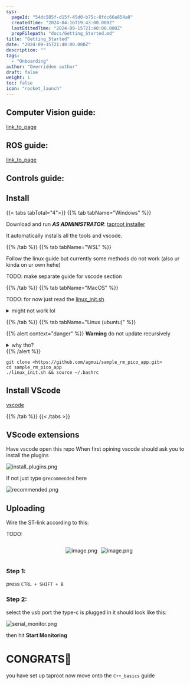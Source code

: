 ```yaml
---
sys:
  pageId: "54dc585f-d15f-45d0-b75c-8fdc66a854a8"
  createdTime: "2024-04-16T19:43:00.000Z"
  lastEditedTime: "2024-09-15T21:40:00.000Z"
  propFilepath: "docs/Getting_Started.md"
title: "Getting_Started"
date: "2024-09-15T21:40:00.000Z"
description: ""
tags:
  - "Onboarding"
author: "Overridden author"
draft: false
weight: 1
toc: false
icon: "rocket_launch"
---
```


## Computer Vision guide:

[link_to_page](86d45bc0-388b-4d26-8848-44f255f73d0e)

## ROS guide:

[link_to_page](3c76c1de-ec8f-46d6-8b0a-294005edc2d5)

## Controls guide:

## Install

{{< tabs tabTotal="4">}}
{{% tab tabName="Windows" %}}

Download and run _**AS ADMINISTRATOR**_: [taproot installer](https://github.com/Thornbots/TeachingFreshies/releases/tag/1.0)

It automatically installs all the tools and vscode.

{{% /tab %}}
{{% tab tabName="WSL" %}}

Follow the linux guide but currently some methods do not work (also ur kinda on ur own hehe)

TODO: make separate guide for vscode section

{{% /tab %}}
{{% tab tabName="MacOS" %}}

TODO: for now just read the [linux_init.sh](https://github.com/agmui/sample_rm_pico_app/blob/main/linux_init.sh)

<details>
<summary>might not work lol</summary>

`brew install libusb pkg-config`

Next install: [vscode](https://code.visualstudio.com/Download)

</details>

{{% /tab %}}
{{% tab tabName="Linux (ubuntu)" %}}

{{% alert context="danger" %}}
**Warning** do not update recursively
<details>
<summary>why tho?</summary>
There are some submodules that may go on for a while (like tinyusb) and I highly
recommend you don't need to get them.
If you want to see what submodules I update just look in `linux_init.sh`
</details>
{{% /alert %}}

```shell
git clone <https://github.com/agmui/sample_rm_pico_app.git>
cd sample_rm_pico_app
./linux_init.sh && source ~/.bashrc
```

## Install VScode

[vscode](https://code.visualstudio.com/Download)

{{% /tab %}}
{{< /tabs >}}

## VScode extensions

Have vscode open this repo
When first opining vscode should ask you to install the plugins

![install_plugins.png](https://prod-files-secure.s3.us-west-2.amazonaws.com/d518164a-d88e-44d1-a4ee-3adb3bd8bce0/89bd30f0-1825-4e77-867b-0a41ce370880/install_plugins.png?X-Amz-Algorithm=AWS4-HMAC-SHA256&X-Amz-Content-Sha256=UNSIGNED-PAYLOAD&X-Amz-Credential=ASIAZI2LB466V5MKBSKS%2F20250425%2Fus-west-2%2Fs3%2Faws4_request&X-Amz-Date=20250425T140812Z&X-Amz-Expires=3600&X-Amz-Security-Token=IQoJb3JpZ2luX2VjEJb%2F%2F%2F%2F%2F%2F%2F%2F%2F%2FwEaCXVzLXdlc3QtMiJHMEUCICu5llWO8IwItJeb0GbpMlWWOgM0MRoUCiuHxVR112dwAiEA%2ByfjkxYsVmxQPT983ih3DD2cajKfNQNKkiaaKoSB6%2B4q%2FwMILhAAGgw2Mzc0MjMxODM4MDUiDHnmWwyMmTpBx54eOyrcA96rjSjCBT3J0Eg0VLqA34xys7c%2FCROKswITiFllxUc%2B3ieIaMIVzxS7J%2FJN4cmq2iVH0QFU1LqHmoQeeuxrsNXxYEjH6zdYGiUuauDC649SdbLYQzLAnMIU%2FiFQz3Xq%2FXAHMXyD5EDMCSiLPtbPPab8yQbihs%2Fl4MrKquvu7rLd%2F%2B0fggPK6D84qapZEqQnB2rxu8xGZDqLQ%2BdOkmIjrnuRmiG%2B2Fh1TxYGPV72Y5dNDwus9KEdazvcBjTrvFVIrPtMvj%2BoBWAeaIh86ok0uty6saklK7m%2FkmEZS5NSQdHKL4kTD6%2F51pLk4j6%2FAekyPB89EkV9v19Qi4zYpdWMdIe64yu4lmFRRjjdpNXE%2BXjVAKA6l7tPxi1JNo5XZoVorrkhFVAT9hC5jlHcJxh3OoNixx5vtH5VihOQYYViDzQuRseHdWltCRjM41JxyKxKDUO%2BgvQMEDqtqv9FG7FIFiZMHRhOxHSGR3z4tu38%2BIHkvlfBB55MSg7IMFe2eXjKHIoHkVa1Kk08hubOHmF3b%2BgsGUe711D6mh0jvc4P7UbbUizCGCP85FvvmgBGLmcOLo0k%2FiRC375R0cTTWUQ1x1nfR4dPoztA11gMefECiONf4xRObbhrQXt1UCZwMJ%2BZrsAGOqUBFEaNXceLKTGVJbyvuSBC4vb0RW27PDnq8W7DNqk7V0alynP0sOqM6Cgcy47ceoHJea8%2Ba%2BYAifK7kXDsyjOirxplPHMHrEviqEAQ3zqw23V7dd6lTl5OUxH1tyk4wf%2FS7hP%2FrXir0GHexWqNhR72mWS%2FCAEOa69kkSTue5kh9qR9P%2BIg8qqcfeZ4v4A9%2FSrLhi5XeCn3y2acNTRaONKqrdBUvh%2Fy&X-Amz-Signature=1c775d29c5e443e14cbece470ea90ddd9c6cdd4e11da3da3c1dd3ca316774476&X-Amz-SignedHeaders=host&x-id=GetObject)

If not just type `@recommended` here  

![recommended.png](https://prod-files-secure.s3.us-west-2.amazonaws.com/d518164a-d88e-44d1-a4ee-3adb3bd8bce0/61e661e9-5d85-4dfc-be0d-8d2097a5e793/recommended.png?X-Amz-Algorithm=AWS4-HMAC-SHA256&X-Amz-Content-Sha256=UNSIGNED-PAYLOAD&X-Amz-Credential=ASIAZI2LB466V5MKBSKS%2F20250425%2Fus-west-2%2Fs3%2Faws4_request&X-Amz-Date=20250425T140812Z&X-Amz-Expires=3600&X-Amz-Security-Token=IQoJb3JpZ2luX2VjEJb%2F%2F%2F%2F%2F%2F%2F%2F%2F%2FwEaCXVzLXdlc3QtMiJHMEUCICu5llWO8IwItJeb0GbpMlWWOgM0MRoUCiuHxVR112dwAiEA%2ByfjkxYsVmxQPT983ih3DD2cajKfNQNKkiaaKoSB6%2B4q%2FwMILhAAGgw2Mzc0MjMxODM4MDUiDHnmWwyMmTpBx54eOyrcA96rjSjCBT3J0Eg0VLqA34xys7c%2FCROKswITiFllxUc%2B3ieIaMIVzxS7J%2FJN4cmq2iVH0QFU1LqHmoQeeuxrsNXxYEjH6zdYGiUuauDC649SdbLYQzLAnMIU%2FiFQz3Xq%2FXAHMXyD5EDMCSiLPtbPPab8yQbihs%2Fl4MrKquvu7rLd%2F%2B0fggPK6D84qapZEqQnB2rxu8xGZDqLQ%2BdOkmIjrnuRmiG%2B2Fh1TxYGPV72Y5dNDwus9KEdazvcBjTrvFVIrPtMvj%2BoBWAeaIh86ok0uty6saklK7m%2FkmEZS5NSQdHKL4kTD6%2F51pLk4j6%2FAekyPB89EkV9v19Qi4zYpdWMdIe64yu4lmFRRjjdpNXE%2BXjVAKA6l7tPxi1JNo5XZoVorrkhFVAT9hC5jlHcJxh3OoNixx5vtH5VihOQYYViDzQuRseHdWltCRjM41JxyKxKDUO%2BgvQMEDqtqv9FG7FIFiZMHRhOxHSGR3z4tu38%2BIHkvlfBB55MSg7IMFe2eXjKHIoHkVa1Kk08hubOHmF3b%2BgsGUe711D6mh0jvc4P7UbbUizCGCP85FvvmgBGLmcOLo0k%2FiRC375R0cTTWUQ1x1nfR4dPoztA11gMefECiONf4xRObbhrQXt1UCZwMJ%2BZrsAGOqUBFEaNXceLKTGVJbyvuSBC4vb0RW27PDnq8W7DNqk7V0alynP0sOqM6Cgcy47ceoHJea8%2Ba%2BYAifK7kXDsyjOirxplPHMHrEviqEAQ3zqw23V7dd6lTl5OUxH1tyk4wf%2FS7hP%2FrXir0GHexWqNhR72mWS%2FCAEOa69kkSTue5kh9qR9P%2BIg8qqcfeZ4v4A9%2FSrLhi5XeCn3y2acNTRaONKqrdBUvh%2Fy&X-Amz-Signature=40466c9b8b65b7a4f19a6f7250e01b7861ea5539827214431ef5c643c38ec563&X-Amz-SignedHeaders=host&x-id=GetObject)

## Uploading

Wire the ST-link according to this:

TODO:

<div style="display: flex;flex-direction: row; column-gap:10px; max-width: 630px;justify-content: center;">
<div>

![image.png](https://prod-files-secure.s3.us-west-2.amazonaws.com/d518164a-d88e-44d1-a4ee-3adb3bd8bce0/210ecb78-1116-4d7b-b9b7-2292f66fa2c2/image.png?X-Amz-Algorithm=AWS4-HMAC-SHA256&X-Amz-Content-Sha256=UNSIGNED-PAYLOAD&X-Amz-Credential=ASIAZI2LB466SJ26ULCB%2F20250425%2Fus-west-2%2Fs3%2Faws4_request&X-Amz-Date=20250425T140814Z&X-Amz-Expires=3600&X-Amz-Security-Token=IQoJb3JpZ2luX2VjEJb%2F%2F%2F%2F%2F%2F%2F%2F%2F%2FwEaCXVzLXdlc3QtMiJGMEQCIFF%2BlS1a2MtNI8I%2BNW3uOs5C3WavhRGcpwSqXwWhUU5OAiAiOz%2BLgyAYr3Bt%2BJMCvbha%2F9iln3Gs62sKxasyPT97TCr%2FAwguEAAaDDYzNzQyMzE4MzgwNSIMysBqJZcmGGEZEiYxKtwDWT%2FDHDZNjO%2BTd6LOCCJeiw5LqyWdCYT%2FtuwILXtCuCiGUUnQCpMx7JGbBsx0cel6F%2BCsZT9uHpMlymp0ZVUNdIHJmcVUN8gwBQWkgFXp0LXUQErTQUORQDHySkvbOBiZMXUIKp4gXYqRQByyqzpO%2BwhmXMcP8lMP3fg9MZkWpvgpWZpNelDmBK64gA2iNaHKIcKqRLCUKJoPKfAEAq6FhUrTd9YzTmWeG7hHHdQmdFZOa%2FAuAn8Q9sVirRkJZ5j9nL6IP6OLszCn60qCeWHsKaXGHvdIZY0t0YzYKB9nbmRXKn18i5uUBYmzEh26ox3e1G2zV3ywqccdQqEeO%2FpV5xSrkKkxb7782nOe2FxjU7c%2Fl6wPTkQhR%2BJ%2F%2Fbpkzav4UceOfNBnvIvSXysoCMs2PkoJTubqyb4k%2BOHzm9bW8j2SYP3jzPyOr2mpXDdiwFtXEDPOArNW2Xi7GX89zpQzkY6EQzezNLPGah0AZIe6HgzYTBjbD7Pwfyu%2BVjPsNVI4GBYsK%2Fv7gT%2FJC8eQOLfxixAHHp6XmMa4MZfVRgGEVnUXiQ3fjAlmy%2BoGJlePwLdzPFLlUN%2B%2Fz5dxRwXgArNHenC73qNdoLlcLjXzM2ADH7yug4jylFPcDXQxXwYwlZmuwAY6pgF3iLkYH2OQhvVyaD4pPHq2qrGM4w9KIFx2RBSHM1zqbNcKIx3vViUm1BGgrbJ6T4gFV7f7sLBZylNkw8sgiv2obKYhnflQ%2Bwt1qzteISHCV2FzFjzyeAxxVWR4JJ%2FUr6M0mTyNT8ncS6x9s%2BV%2B69o6uxkI%2FE03v9DNI0iqA7p4I2ZGz%2BCp7M71jY0gvXqjaqUb0b0JrnFvVeUUOKQuxqIwbppPwnTM&X-Amz-Signature=2f02a12eaf9a0d1bdd2ff00c7ad0da3bc15dbff410bf44b479077104c1f77cf5&X-Amz-SignedHeaders=host&x-id=GetObject)

</div>
<div>

![image.png](https://prod-files-secure.s3.us-west-2.amazonaws.com/d518164a-d88e-44d1-a4ee-3adb3bd8bce0/33a0fd0f-8ca6-4a86-8e09-26e95ded1fff/image.png?X-Amz-Algorithm=AWS4-HMAC-SHA256&X-Amz-Content-Sha256=UNSIGNED-PAYLOAD&X-Amz-Credential=ASIAZI2LB4663H3J3HLQ%2F20250425%2Fus-west-2%2Fs3%2Faws4_request&X-Amz-Date=20250425T140817Z&X-Amz-Expires=3600&X-Amz-Security-Token=IQoJb3JpZ2luX2VjEJb%2F%2F%2F%2F%2F%2F%2F%2F%2F%2FwEaCXVzLXdlc3QtMiJHMEUCIHufrprSPtem3P2paK4u7xzJu1Q4%2BsnmPz4Lqv8Qlsg9AiEAh8bYl%2FjHd7DcfRlEUIysO4wIAn%2F2UKX%2FSa5F7UFa4tsq%2FwMILxAAGgw2Mzc0MjMxODM4MDUiDG9vCo6TGdPUp5NDnCrcA24ny2SxY5NulEkIrvMhbIkJnfEbQOWvdNW7%2Bx5BQG2sFfb%2BQk%2BwlTcc5cHk3MOe43sb4%2B1OiejRJrtqg91csLCkGXO%2B%2B%2Bn3BPmewYOHW9mAE5VKmlWEhPE5wF29drdByxHH%2BaOaaVZUQA71TRgVv4ASO0mVeFuRIYgLcLohrA6X%2BXljgsCaQRIdHx2K9YFvAbBsZsThw0%2BDvgzwq4oCOLLMQJQxVzEkvfZac%2F3DKwrZrksQtk1P21GQKT%2FUEKaiceXKqgqvDgPC7Be4BgzQfv%2FTLMvLYwvenWemMJs9Hybv%2Fceuck%2BGRAyVw1zMEYV7nRcfRqJOZ%2BR8wpTsZu38MI%2B52SJFjKtCJUk2kG5Kv1LM8RjxtEUYTmujST3PDzAncBaxOwFAiGfVgcT8aCAIPnenD4nnM49qHasVEiy252FyTJNYYUd96x4TXFv7JarDkWoig%2F%2B6B6Ov1GC3b4SQ2%2F674LhPhTKknkzYdrB1qUobMp6dmCBW850R0O6YrEV1Kz8Sm6YgrZGjmCd3yAoGzX5geym7w4a0zYvTQi%2FyySR1NteodjoFNDi9zTUfknhZuilDnFpBkbTvzeoNHpeqSA2mbaZl2P%2Bp0ENnezfbcAWRzRF2zbhjnDI21pVmMPqYrsAGOqUBPETUMpdrwSdXob7NXRiDMpe6enrpgI%2FoHFU3Km2zVl%2F3D3wPS2I3%2BXQgXu9KTUrLr6OI%2BG6dKLvhOxK16TQfKqEFULXjQhUtpeaDtkVWcPLORmNjFVKgTcLPAEgx59h99XoTXLJM2v99VrdVSrufsm%2FGw9kEclEq0IClJ%2FJutmhJ2aZ3kBbNbutixy3gNjLuFNuRhXz04iRdFkQ8sbHWEvlke9C%2F&X-Amz-Signature=83950f4bca2cc11bf2b2c8a514b7b5f0b89767846a1e8bbd88f76caf4e6af7e3&X-Amz-SignedHeaders=host&x-id=GetObject)

</div>
</div>

### Step 1:

press `CTRL + SHIFT + B`

### Step 2:

select the usb port the type-c is plugged in it should look like this:

![serial_monitor.png](https://prod-files-secure.s3.us-west-2.amazonaws.com/d518164a-d88e-44d1-a4ee-3adb3bd8bce0/f03f4774-05d4-4393-b6a0-d5efb6d315ab/serial_monitor.png?X-Amz-Algorithm=AWS4-HMAC-SHA256&X-Amz-Content-Sha256=UNSIGNED-PAYLOAD&X-Amz-Credential=ASIAZI2LB466V5MKBSKS%2F20250425%2Fus-west-2%2Fs3%2Faws4_request&X-Amz-Date=20250425T140812Z&X-Amz-Expires=3600&X-Amz-Security-Token=IQoJb3JpZ2luX2VjEJb%2F%2F%2F%2F%2F%2F%2F%2F%2F%2FwEaCXVzLXdlc3QtMiJHMEUCICu5llWO8IwItJeb0GbpMlWWOgM0MRoUCiuHxVR112dwAiEA%2ByfjkxYsVmxQPT983ih3DD2cajKfNQNKkiaaKoSB6%2B4q%2FwMILhAAGgw2Mzc0MjMxODM4MDUiDHnmWwyMmTpBx54eOyrcA96rjSjCBT3J0Eg0VLqA34xys7c%2FCROKswITiFllxUc%2B3ieIaMIVzxS7J%2FJN4cmq2iVH0QFU1LqHmoQeeuxrsNXxYEjH6zdYGiUuauDC649SdbLYQzLAnMIU%2FiFQz3Xq%2FXAHMXyD5EDMCSiLPtbPPab8yQbihs%2Fl4MrKquvu7rLd%2F%2B0fggPK6D84qapZEqQnB2rxu8xGZDqLQ%2BdOkmIjrnuRmiG%2B2Fh1TxYGPV72Y5dNDwus9KEdazvcBjTrvFVIrPtMvj%2BoBWAeaIh86ok0uty6saklK7m%2FkmEZS5NSQdHKL4kTD6%2F51pLk4j6%2FAekyPB89EkV9v19Qi4zYpdWMdIe64yu4lmFRRjjdpNXE%2BXjVAKA6l7tPxi1JNo5XZoVorrkhFVAT9hC5jlHcJxh3OoNixx5vtH5VihOQYYViDzQuRseHdWltCRjM41JxyKxKDUO%2BgvQMEDqtqv9FG7FIFiZMHRhOxHSGR3z4tu38%2BIHkvlfBB55MSg7IMFe2eXjKHIoHkVa1Kk08hubOHmF3b%2BgsGUe711D6mh0jvc4P7UbbUizCGCP85FvvmgBGLmcOLo0k%2FiRC375R0cTTWUQ1x1nfR4dPoztA11gMefECiONf4xRObbhrQXt1UCZwMJ%2BZrsAGOqUBFEaNXceLKTGVJbyvuSBC4vb0RW27PDnq8W7DNqk7V0alynP0sOqM6Cgcy47ceoHJea8%2Ba%2BYAifK7kXDsyjOirxplPHMHrEviqEAQ3zqw23V7dd6lTl5OUxH1tyk4wf%2FS7hP%2FrXir0GHexWqNhR72mWS%2FCAEOa69kkSTue5kh9qR9P%2BIg8qqcfeZ4v4A9%2FSrLhi5XeCn3y2acNTRaONKqrdBUvh%2Fy&X-Amz-Signature=3970f9467b71f8f04f08557c47c377291f8a39c412794026e333fe420b3abeb0&X-Amz-SignedHeaders=host&x-id=GetObject)

then hit **Start Monitoring**

# CONGRATS🎉

you have set up taproot now move onto the `C++_basics` guide
